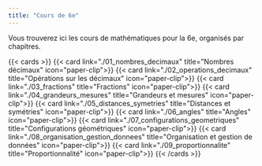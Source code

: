 ```yaml
---
title: "Cours de 6e"
---
```

Vous trouverez ici les cours de mathématiques pour la 6e, organisés par chapitres.

{{< cards >}}
  {{< card link="./01_nombres_decimaux" title="Nombres décimaux" icon="paper-clip">}}
  {{< card link="./02_operations_decimaux" title="Opérations sur les décimaux" icon="paper-clip">}}
  {{< card link="./03_fractions" title="Fractions" icon="paper-clip">}}
  {{< card link="./04_grandeurs_mesures" title="Grandeurs et mesures" icon="paper-clip">}}
  {{< card link="./05_distances_symetries" title="Distances et symétries" icon="paper-clip">}}
  {{< card link="./06_angles" title="Angles" icon="paper-clip">}}
  {{< card link="./07_configurations_geometriques" title="Configurations géométriques" icon="paper-clip">}}
  {{< card link="./08_organisation_gestion_donnees" title="Organisation et gestion de données" icon="paper-clip">}}
  {{< card link="./09_proportionnalite" title="Proportionnalité" icon="paper-clip">}}
{{< /cards >}}
